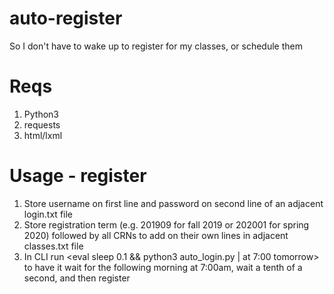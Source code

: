 # auto-register
So I don't have to wake up to register for my classes, or schedule them

# Reqs
1. Python3
2. requests
3. html/lxml

# Usage - register
1. Store username on first line and password on second line of an adjacent login.txt file
2. Store registration term (e.g. 201909 for fall 2019 or 202001 for spring 2020) followed by all CRNs to add on their 
   own lines in adjacent classes.txt file
3. In CLI run <eval sleep 0.1 && python3 auto_login.py | at 7:00 tomorrow> to have it wait for the following morning at 
   7:00am, wait a tenth of a second, and then register
